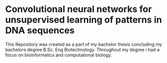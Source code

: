 # Convolutional neural networks for unsupervised learning of patterns in DNA sequences

This Repository was created as a part of my bachelor thesis concluding my bachelors degree B.Sc. Eng Biotechnology. Throughout my degree i had a focus on bioinformatics and computational biology.
